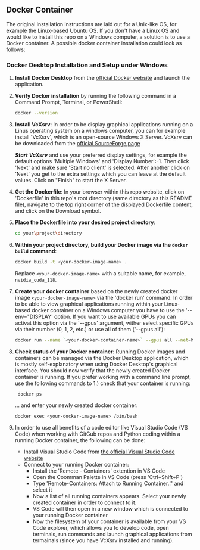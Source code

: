 ## Docker Container

The original installation instructions are laid out for a Unix-like OS, for example the Linux-based Ubuntu OS. 
If you don't have a Linux OS and would like to install this repo on a Windows computer, a solution is to use a Docker container. 
A possible docker container installation could look as follows: 

### Docker Desktop Installation and Setup under Windows

1. **Install Docker Desktop** from the [official Docker website](https://www.docker.com/products/docker-desktop/) and launch the application.

2. **Verify Docker installation** by running the following command in a Command Prompt, Terminal, or PowerShell:
    ```sh
    docker --version
    ```

3. **Install VcXsrv**: In order to be display graphical applications running on a Linus operating system on a windows computer, you can for example install 'VcXsrv', which is an open-source Windows X Server.
                       VcXsrv can be downloaded from the [official SourceForge page](https://sourceforge.net/projects/vcxsrv/)
   
     ***Start VcXsrv*** and use your preferred display settings, for example the default options 'Multiple Windows' and 'Display Number':-1. Then click 'Next' and make sure 'Start no client' is selected. After another click on 'Next' you get to the extra settings which you can leave at the default values. Click on "Finish" to start the X Server.
        
   
5. **Get the Dockerfile**: In your browser within this repo website, click on 'Dockerfile' in this repo's root directory (same directory as this README file), navigate to the top right corner of the displayed Dockerfile content, and click on the Download symbol.

6. **Place the Dockerfile into your desired project directory**:
    ```sh
    cd your\project\directory
    ```

7. **Within your project directory, build your Docker image via the `docker build` command**:
    ```sh
    docker build -t <your-docker-image-name> .
    ```
    Replace `<your-docker-image-name>` with a suitable name, for example, `nvidia_cuda_118`. 

8. **Create your docker container** based on the newly created docker image `<your-docker-image-name>` via the 'docker run' command: In order to be able to view graphical applications running within your Linux-based docker container on a Windows computer you have to use the '--env="DISPLAY' option.
   If you want to use available GPUs you can activat this option via the '--gpus' argument, wither select specific GPUs via their number (0, 1, 2, etc.) or use all of them ('--gpus all'): 
    ```sh
   docker run --name `<your-docker-container-name>` --gpus all --net=host --env="DISPLAY" -it `<your-docker-image-name>`
   ```

9. **Check status of your Docker container**: Running Docker images and containers can be managed via the Docker Desktop application, which is mostly self-explanatory when using Docker Desktop's graphical interface. You should now verify that the newly created Docker container is running.
    If you prefer working with a command line prompt, use the following commands to 1.) check that your container is running:
     ```sh
      docker ps
    ```
    ... and enter your newly created docker container:
    ```sh
    docker exec <your-docker-image-name> /bin/bash
    ```
11. In order to use all benefits of a code editor like Visual Studio Code (VS Code) when working with GitGub repos and Python coding within a running Docker container, the following can be done:
     * Install Visual Studio Code from [the official Visual Studio Code website](https://code.visualstudio.com/)
     * Connect to your running Docker container:
       - Install the 'Remote - Containers' extention in VS Code
       - Open the Coomman Palette in VS Code (press 'Ctrl+Shift+P')
       - Type 'Remote-Containers: Attach to Running Container.." and select it
       - Now a list of all running containers appears. Select your newly created container in order to connect to it.
       - VS Code will then open in a new window which is connected to your running Docker container
       - Now the filesystem of your container is available from your VS Code explorer, which allows you to develop code, open terminals, run commands and launch graphical applications from termainals (since you have VcXsrv installed and running). 
